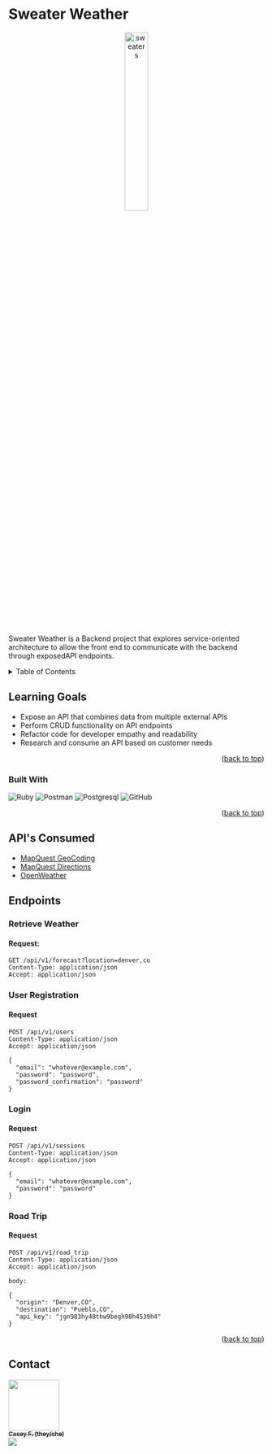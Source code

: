 <h1>Sweater Weather</h1>

<div align="center">
<img src="https://media4.giphy.com/media/3osxYzIQRqN4DOEddC/giphy.gif?cid=ecf05e47wegdrse2zti96spjc8jgw6p7n6un3xe0n8hsjlpm&rid=giphy.gif&ct=g" alt="sweaters" width="30%"/>
</div

>Sweater Weather is a Backend project that explores service-oriented architecture to allow the front end to communicate with the backend through exposedAPI endpoints.
<!-- TABLE OF CONTENTS -->
<details>
  <summary>Table of Contents</summary>
  <ol>
    <li><a href="#learning-goals">Learning Goals</a></li>
    <li><a href="#built-with">Built With</a></li>
    <li><a href="#apis-consumed">API's Consumed</a></li>
    <li>
      <a href="#endpoints">Endpoints</a>
      <ul>
        <li><a href="#retrieve-weather">Retrieve Weather</a></li>
        <li><a href="#user-registration">User Registration</a></li>
        <li><a href="#login">Login</a></li>
        <li><a href="#road-trip">Road Trip</a></li>
     </ul>
    </li>
    <li><a href="#contributing">Contributing</a></li>
    <li><a href="#contact">Contact</a></li>
  </ol>

</details>
<!-- ABOUT THE PROJECT -->

## Learning Goals
- Expose an API that combines data from multiple external APIs
- Perform CRUD functionality on API endpoints
- Refactor code for developer empathy and readability
- Research and consume an API based on customer needs

<p align="right">(<a href="#readme-top">back to top</a>)</p>

### Built With

![Ruby](https://img.shields.io/badge/Ruby_on_Rails-CC0000?style=for-the-badge&logo=ruby-on-rails&logoColor=white)
![Postman](https://img.shields.io/badge/Postman-FF6C37?style=for-the-badge&logo=Postman&logoColor=white)
![Postgresql](https://img.shields.io/badge/PostgreSQL-316192?style=for-the-badge&logo=postgresql&logoColor=white)
![GitHub](https://img.shields.io/badge/GitHub-100000?style=for-the-badge&logo=github&logoColor=white)

<p align="right">(<a href="#readme-top">back to top</a>)</p>

## API's Consumed
- [MapQuest GeoCoding](https://developer.mapquest.com/documentation/geocoding-api/)
- [MapQuest Directions](https://developer.mapquest.com/documentation/directions-api/)
- [OpenWeather](https://openweathermap.org/api/one-call-api)

## Endpoints

### Retrieve Weather
#### Request:
```
GET /api/v1/forecast?location=denver,co
Content-Type: application/json
Accept: application/json
```


### User Registration
#### Request
```
POST /api/v1/users
Content-Type: application/json
Accept: application/json

{
  "email": "whatever@example.com",
  "password": "password",
  "password_confirmation": "password"
}
```


### Login
#### Request
```
POST /api/v1/sessions
Content-Type: application/json
Accept: application/json

{
  "email": "whatever@example.com",
  "password": "password"
}
```



### Road Trip

#### Request
```
POST /api/v1/road_trip
Content-Type: application/json
Accept: application/json

body:

{
  "origin": "Denver,CO",
  "destination": "Pueblo,CO",
  "api_key": "jgn983hy48thw9begh98h4539h4"
}
```

<p align="right">(<a href="#readme-top">back to top</a>)</p>


<!-- CONTACT -->
## Contact

 <td align="center"><a href="https://github.com/casefaz"><img src="https://avatars.githubusercontent.com/u/98674727?v=4" width="100px;" alt=""/><br /><sub><b>Casey F. (they/she)</b></sub></a><br /><a href="https://www.linkedin.com/in/casey-fazio-7ba04149/" title ="Linked In"><img src="https://img.shields.io/badge/LinkedIn-0077B5?style=for-the-badge&logo=linkedin&logoColor=white" /></a></td>
